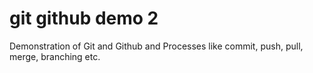 # git github demo 2
 Demonstration of Git and Github and Processes like commit, push, pull, merge, branching etc.
